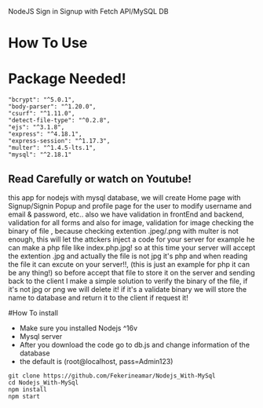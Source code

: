 NodeJS Sign in Signup with Fetch API/MySQL DB

# How To Use

# Package Needed!
```
"bcrypt": "^5.0.1",
"body-parser": "^1.20.0",
"csurf": "^1.11.0",
"detect-file-type": "^0.2.8",
"ejs": "^3.1.8",
"express": "^4.18.1",
"express-session": "^1.17.3",
"multer": "^1.4.5-lts.1",
"mysql": "^2.18.1"
```

## Read Carefully or watch on Youtube!

this app for nodejs with mysql database, we will create Home page with Signup/Signin Popup and profile page for the user to modify username and email & password, etc..
also we have validation in frontEnd and backend, validation for all forms and also for image, validation for image checking the binary of file ,
because checking extention .jpeg/.png with multer is not enough, this will let the attckers inject a code for your server for example he can make a php file like index.php.jpg!
so at this time your server will accept the extention .jpg and actually the file is not jpg it's php and when reading the file it can excute on your server!!,
(this is just an example for php it can be any thing!)
so before accept that file to store it on the server and sending back to the client I make a simple solution to verify the binary of the file,
if it's not jpg or png we will delete it! if it's a validate binary we will store the name to database and return it to the client if request it!

#How To install

- Make sure you installed Nodejs ^16v
- Mysql server
- After you download the code go to db.js and change information of the database
- the default is (root@localhost, pass=Admin123)

```
git clone https://github.com/Fekerineamar/Nodejs_With-MySql
cd Nodejs_With-MySql
npm install 
npm start
```

